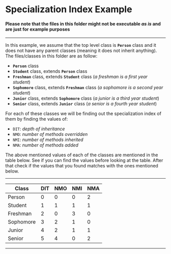 
# Specialization Index Example  


#### Please note that the files in this folder might not be executable *as is* and are just for example purposes

---
In this example, we assume that the top level class is **`Person`** class and it does not have any parent classes (meaning it does not inherit anything). The files/classes in this folder are as follow:
- **`Person`** class
- **`Student`** class, extends **`Person`** class
- **`Freshman`** class, extends **`Student`** class (*a freshman is a first year student*)
- **`Sophomore`** class, extends **`Freshman`** class (*a sophomore is a second year student*)
- **`Junior`** class, extends **`Sophomore`** class (*a junior is a third year student*)
- **`Senior`** class, extends **`Junior`** class (*a senior is a fourth year student*)

For each of these classes we will be finding out the specialization index of them by finding the values of:
- `DIT`: *depth of inheritance*
- `NMO`: *number of methods overridden*
- `NMI`: *number of methods inherited*
- `NMA`: *number of methods added*

The above mentioned values of each of the classes are mentioned in the table below. See if you can find the values before looking at the table. After that check if the values that you found matches with the ones mentioned below.

---

| Class			| DIT			| NMO			| NMI			| NMA			|
|---------------|---------------|---------------|---------------|---------------|
|Person			|0				|0				|0				|2				|
|Student		|1				|1				|1				|1				|
|Freshman		|2				|0				|3				|0				|
|Sophomore		|3				|2				|1				|0				|
|Junior			|4				|2				|1				|1				|
|Senior			|5				|4				|0				|2				|
---